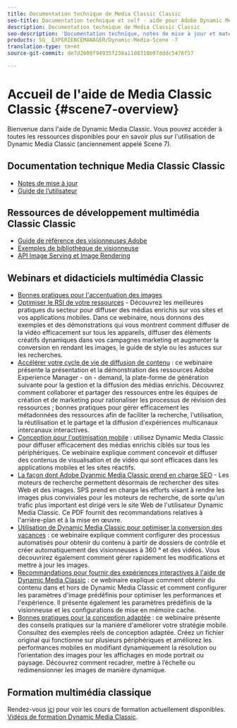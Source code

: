 ```yaml
---
title: Documentation technique de Media Classic Classic
seo-title: Documentation technique et self - aide pour Adobe Dynamic Media Classic
description: Documentation technique de Media Classic Classic
seo-description: 'Documentation technique, notes de mise à jour et matériel d''auto-assistance pour Adobe Dynamic Media Classic, anciennement Scene 7 '
products: SG_ EXPERIENCEMANAGER/Dynamic-Media-Scene -7
translation-type: tm+mt
source-git-commit: de7d2608f94935f238a11d8310b97dddc5476f57

---
```



# Accueil de l'aide de Media Classic Classic {#scene7-overview}

Bienvenue dans l'aide de Dynamic Media Classic. Vous pouvez accéder à toutes les ressources disponibles pour en savoir plus sur l'utilisation de Dynamic Media Classic (anciennement appelé Scene 7).

## Documentation technique Media Classic Classic

* [Notes de mise à jour](https://marketing.adobe.com/resources/help/en_US/s7/release_notes/index.html)
* [Guide de l’utilisateur](introduction.md)

## Ressources de développement multimédia Classic Classic

* [Guide de référence des visionneuses Adobe](https://marketing.adobe.com/resources/help/en_US/s7/viewers_ref/index.html)
* [Exemples de bibliothèque de visionneuse](https://landing.adobe.com/en/na/dynamic-media/ctir-2755/live-demos.html)
* [API Image Serving et Image Rendering](https://marketing.adobe.com/resources/help/en_US/s7/is_ir_api/index.html)

## Webinars et didacticiels multimédia Classic

* [Bonnes pratiques pour l'accentuation des images](https://marketing.adobe.com/resources/help/en_US/s7/sharpening/s7_sharpening_images.pdf)
* [Optimiser le RSI de votre ressources](https://adobecustomersuccess.adobeconnect.com/p5ar3hfrrec/?launcher=false&fcsContent=true&pbMode=normal&proto=true) - Découvrez les meilleures pratiques du secteur pour diffuser des médias enrichis sur vos sites et vos applications mobiles. Dans ce webinaire, nous donnons des exemples et des démonstrations qui vous montrent comment diffuser de la vidéo efficacement sur tous les appareils, diffuser des éléments créatifs dynamiques dans vos campagnes marketing et augmenter la conversion en rendant les images, le guide de style ou les astuces sur les recherches.
* [Accélérer votre cycle de vie de diffusion de contenu](https://adobecustomersuccess.adobeconnect.com/p88ducm9pqv/) : ce webinaire présente la présentation et la démonstration des ressources Adobe Experience Manager - on - demand, la plate-forme de génération suivante pour la gestion et la diffusion des médias enrichis. Découvrez comment collaborer et partager des ressources entre les équipes de création et de marketing pour rationaliser les processus de révision des ressources ; bonnes pratiques pour gérer efficacement les métadonnées des ressources afin de faciliter la recherche, l'utilisation, la réutilisation et le partage et la diffusion d'expériences multicanaux intercanaux interactives.
* [Conception pour l'optimisation mobile](https://adobecustomersuccess.adobeconnect.com/p6oqd3wydif/?launcher=false&fcsContent=true&pbMode=normal&proto=true) : utilisez Dynamic Media Classic pour diffuser efficacement des médias enrichis ciblés sur tous les périphériques. Ce webinaire explique comment concevoir et diffuser des contenus de visualisation et de vidéo qui sont efficaces dans les applications mobiles et les sites réactifs.
* [La façon dont Adobe Dyanmic Media Classic prend en charge SEO](https://marketing.adobe.com/resources/help/en_US/s7/s7_seo.pdf) - Les moteurs de recherche permettent désormais de rechercher des sites Web et des images. SPS prend en charge les efforts visant à rendre les images plus conviviales pour les moteurs de recherche, de sorte qu'un trafic plus important est dirigé vers le site Web de l'utilisateur Dynamic Media Classic. Ce PDF fournit des recommandations relatives à l'arrière-plan et à la mise en œuvre.
* [Utilisation de Dynamic Media Classic pour optimiser la conversion des vacances](https://adobecustomersuccess.adobeconnect.com/p32n1yr85c9/?proto=true) : ce webinaire explique comment configurer des processus automatisés pour obtenir du contenu à partir de dossiers de contrôle et créer automatiquement des visionneuses à 360 ° et des vidéos. Vous découvrirez également comment gérer rapidement les modifications et mettre à jour les images.
* [Recommandations pour fournir des expériences interactives à l'aide de Dynamic Media Classic](http://seminars.adobeconnect.com/p7wb8ej3u6d/) : ce webinaire explique comment obtenir du contenu dans et hors de Dynamic Media Classic et comment configurer les paramètres d'image prédéfinis pour optimiser les performances et l'expérience. Il présente également les paramètres prédéfinis de la visionneuse et les configurations de mise en mémoire cache.
* [Bonnes pratiques pour la conception adaptée](http://offers.adobe.com/en/na/marketing/landings/_40458_responsive_design_live_on_demand_webinar.html) : ce webinaire présente des conseils pratiques sur la manière d'améliorer votre stratégie mobile. Consultez des exemples réels de conception adaptée. Créez un fichier original qui fonctionne sur plusieurs périphériques et améliorez les performances mobiles en modifiant dynamiquement la résolution ou l’orientation des images pour les affichages en mode portrait ou paysage. Découvrez comment recadrer, mettre à l’échelle ou redimensionner les images de manière dynamique.

## Formation multimédia classique

Rendez-vous [ici](http://training.adobe.com/training/courses.html#product=adobe-scene7) pour voir les cours de formation actuellement disponibles.
[Vidéos de formation Dynamic Media Classic](https://marketing.adobe.com/resources/help/en_US/s7/training-videos/).
